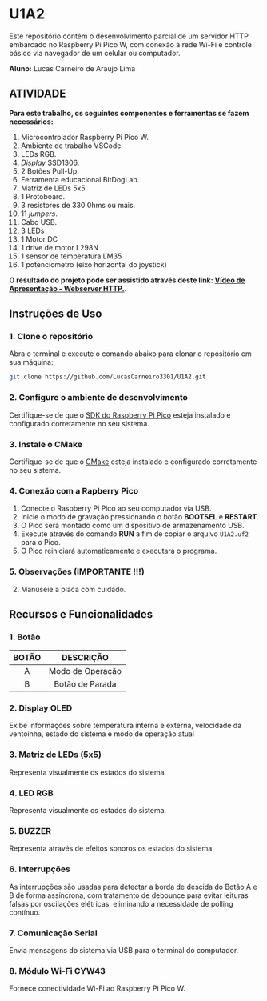 # U1A2
Este repositório contém o desenvolvimento parcial de um servidor HTTP embarcado no Raspberry Pi Pico W, com conexão à rede Wi-Fi e controle básico via navegador de um celular ou computador.

__Aluno:__
Lucas Carneiro de Araújo Lima

## ATIVIDADE 

__Para este trabalho, os seguintes componentes e ferramentas se fazem necessários:__
1) Microcontrolador Raspberry Pi Pico W.
2) Ambiente de trabalho VSCode.
3) LEDs RGB.
4) _Display_ SSD1306.
5) 2 Botões Pull-Up.
7) Ferramenta educacional BitDogLab.
8) Matriz de LEDs 5x5.
9) 1 Protoboard.
10) 3 resistores de 330 0hms ou mais.
11) 11 _jumpers_.
12) Cabo USB.
13) 3 LEDs
14) 1 Motor DC
15) 1 drive de motor L298N
16) 1 sensor de temperatura LM35
17) 1 potenciometro (eixo horizontal do joystick)

__O resultado do projeto pode ser assistido através deste link: [Vídeo de Apresentação - Webserver HTTP.](https://youtu.be/fzZjYxA1iUU?si=bAfT5uDHsYb3Ivoa).__

## Instruções de Uso

### 1. Clone o repositório
Abra o terminal e execute o comando abaixo para clonar o repositório em sua máquina:
```bash
git clone https://github.com/LucasCarneiro3301/U1A2.git
```

### 2. Configure o ambiente de desenvolvimento
Certifique-se de que o [SDK do Raspberry Pi Pico](https://github.com/raspberrypi/pico-sdk) esteja instalado e configurado corretamente no seu sistema.

### 3. Instale o CMake
Certifique-se de que o [CMake](https://cmake.org/download/) esteja instalado e configurado corretamente no seu sistema.

### 4. Conexão com a Rapberry Pico
1. Conecte o Raspberry Pi Pico ao seu computador via USB.
2. Inicie o modo de gravação pressionando o botão **BOOTSEL** e **RESTART**.
3. O Pico será montado como um dispositivo de armazenamento USB.
4. Execute através do comando **RUN** a fim de copiar o arquivo `U1A2.uf2` para o Pico.
5. O Pico reiniciará automaticamente e executará o programa.

### 5. Observações (IMPORTANTE !!!)
2. Manuseie a placa com cuidado.

## Recursos e Funcionalidades

### 1. Botão

| BOTÃO                            | DESCRIÇÃO                                     | 
|:----------------------------------:|:---------------------------------------------:|
| A                                  | Modo de Operação              | 
| B                                  | Botão de Parada              | 

### 2. Display OLED
Exibe informações sobre temperatura interna e externa, velocidade da ventoinha, estado do sistema e modo de operação atual

### 3. Matriz de LEDs (5x5)
Representa visualmente os estados do sistema.

### 4. LED RGB
Representa visualmente os estados do sistema.

### 5. BUZZER
Representa através de efeitos sonoros os estados do sistema

### 6. Interrupções
As interrupções são usadas para detectar a borda de descida do Botão A e B de forma assíncrona, com tratamento de debounce para evitar leituras falsas por oscilações elétricas, eliminando a necessidade de polling contínuo.

### 7. Comunicação Serial
Envia mensagens do sistema via USB para o terminal do computador.

### 8. Módulo Wi-Fi CYW43
Fornece conectividade Wi-Fi ao Raspberry Pi Pico W.
